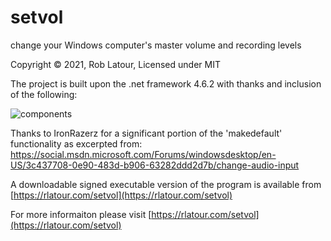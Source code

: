 ﻿# setvol
change your Windows computer's master volume and recording levels

Copyright © 2021, Rob Latour, Licensed under MIT

The project is built upon the .net framework 4.6.2 with thanks and inclusion of the following:

![components](https://rlatour.com/setvol/images/components.jpg)

Thanks to IronRazerz for a significant portion of the 'makedefault' functionality as excerpted from:
https://social.msdn.microsoft.com/Forums/windowsdesktop/en-US/3c437708-0e90-483d-b906-63282ddd2d7b/change-audio-input

A downloadable signed executable version of the program is available from  [https://rlatour.com/setvol](https://rlatour.com/setvol)

For more informaiton please visit  [https://rlatour.com/setvol](https://rlatour.com/setvol)
